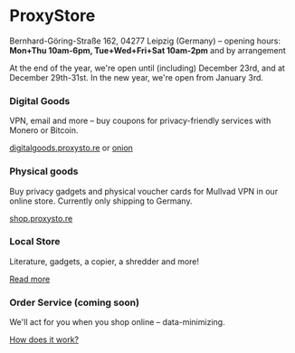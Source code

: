 # ProxyStore

<p class="lead text-center">Bernhard-Göring-Straße 162, 04277 Leipzig (Germany) &ndash; opening hours: <strong>Mon+Thu 10am-6pm, Tue+Wed+Fri+Sat 10am-2pm</strong> and by arrangement</p>

<div class="alert alert-success">At the end of the year, we're open until (including) December 23rd, and at December 29th-31st. In the new year, we're open from January 3rd.</div>

<div class="row">
	<div class="card col-lg m-3">
		<div class="card-body">
			<h3 class="card-title">Digital Goods</h3>
			<p class="card-text">VPN, email and more – buy coupons for privacy-friendly services with Monero or Bitcoin.</p>
			<a href="https://digitalgoods.proxysto.re">digitalgoods.proxysto.re</a>
			or
			<a href="http://digitazyyxyihwwzudp5syxxyn3qhcd63wqcha2dxpfqiyydmrgdiaad.onion/">onion</a>
		</div>
	</div>
	<div class="card card-hover col-lg m-3">
		<div class="card-body">
			<h3 class="card-title">Physical goods</h3>
			<p class="card-text">Buy privacy gadgets and physical voucher cards for Mullvad VPN in our online store. Currently only shipping to Germany.</p>
			<a class="card-link stretched-link" href="https://shop.proxysto.re">shop.proxysto.re</a>
		</div>
	</div>
	<div class="card card-hover col-lg m-3">
		<div class="card-body">
			<h3 class="card-title">Local Store</h3>
			<p class="card-text">Literature, gadgets, a copier, a shredder and more!</p>
			<a class="card-link stretched-link" href="ladensortiment.html">Read more</a>
		</div>
	</div>
</div>

<div class="row">
	<div class="card card-hover col-lg m-3">
		<div class="card-body">
			<h3 class="card-title">Order Service (coming soon)</h3>
			<p class="card-text">We'll act for you when you shop online – data-minimizing.</p>
			<a class="card-link stretched-link" href="bestellservice.html">How does it work?</a>
		</div>
	</div>
	<div class="col-lg m-3">
	</div>
	<div class="col-lg m-3">
	</div>
</div>
